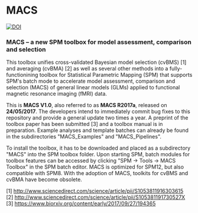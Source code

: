 # MACS

<a href="https://zenodo.org/badge/latestdoi/92269905"><img src="https://zenodo.org/badge/92269905.svg" alt="DOI"></a>

<h3>MACS – a new SPM toolbox for model assessment, comparison and selection</h3>

This toolbox unifies cross-validated Bayesian model selection (cvBMS) [1] and averaging (cvBMA) [2] as well as several other methods into a fully-functionining toolbox for Statistical Parametric Mapping (SPM) that supports SPM's batch mode to accelerate model assessment, comparison and selection (MACS) of general linear models (GLMs) applied to functional magnetic resonance imaging (fMRI) data.

This is <b>MACS V1.0</b>, also referred to as <b>MACS R2017a</b>, released on <b>24/05/2017</b>. The developers intend to immediately commit bug fixes to this repository and provide a general update two times a year. A preprint of the toolbox paper has been submitted [3] and a toolbox manual is in preparation. Example analyses and template batches can already be found in the subdirectories "MACS_Examples" and "MACS_Pipelines".

To install the toolbox, it has to be downloaded and placed as a subdirectory "MACS" into the SPM toolbox folder. Upon starting SPM, batch modules for toolbox features can be accessed by clicking "SPM -> Tools -> MACS Toolbox" in the SPM batch editor. MACS is optimized for SPM12, but also compatible with SPM8. With the adoption of MACS, toolkits for cvBMS and cvBMA have become obsolete.

[1] http://www.sciencedirect.com/science/article/pii/S1053811916303615 <br>
[2] http://www.sciencedirect.com/science/article/pii/S105381191730527X <br>
[3] https://www.biorxiv.org/content/early/2017/09/27/194365 <br>
